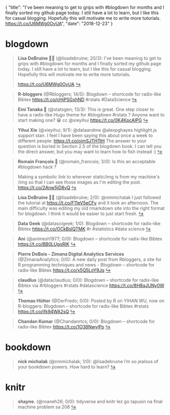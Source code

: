 {
  "title": "I've been meaning to get to grips with #blogdown for months and I finally sorted my github page today. I still have a lot to learn, but I like this for casual blogging. Hopefully this will motivate me to write more tutorials. https://t.co/U6MWg0OvUA",
  "date": "2018-12-23"
}

# blogdown

> **Lisa DeBruine 🏳️‍🌈** (@lisadebruine; 20/3): I've been meaning to get to grips with #blogdown for months and I finally sorted my github page today. I still have a lot to learn, but I like this for casual blogging. Hopefully this will motivate me to write more tutorials.
> >
> https://t.co/U6MWg0OvUA  [&#8618;](https://twitter.com/xieyihui/status/1076515074653720576)

<!-- -->


> **R-bloggers** (@Rbloggers; 14/5): Blogdown – shortcode for radix-like Bibtex https://t.co/cHiPSGxhND #rstats #DataScience  [&#8618;](https://twitter.com/xieyihui/status/1076380655678836736)

<!-- -->


> **Emi Tanaka 🌾** (@statsgen; 13/3): This is great. One step closer to have a radix-like Hugo theme for #blogdown #rstats ? Anyone want to start making one? 😁 cc @xieyihui https://t.co/0K4KpcAlPG  [&#8618;](https://twitter.com/xieyihui/status/1076400734495633409)

<!-- -->


> **Yihui Xie** (@xieyihui; 9/1): @dataandme @alexpghayes highlight.js support stan. I feel I have been saying this about once a week to different people: https://t.co/oimSJTHTtH The answer to your question is buried in Section 2.5 of the blogdown book. I can tell you the direct answer, but you may want to learn how to fish instead :)  [&#8618;](https://twitter.com/xieyihui/status/1076350514789580801)

<!-- -->


> **Romain François 🦄** (@romain_francois; 3/0): Is this an acceptable #blogdown hack ? 
> >
> Making a symbolic link to wherever static/img is from my machine's /img so that I can see those images as I'm editing the post. https://t.co/2Anw5jD8vQ  [&#8618;](https://twitter.com/xieyihui/status/1076460917888614400)

<!-- -->


> **Lisa DeBruine 🏳️‍🌈** (@lisadebruine; 2/0): @nmmichalak I just followed the tutorial at https://t.co/F11eV5eCFv and it took an afternoon. The main difficulty was editing my old rmarkdown site into the right format for blogdown. I think it would be easier to just start fresh.  [&#8618;](https://twitter.com/xieyihui/status/1076562111751507968)

<!-- -->


> **Data Geek** (@datascigeek; 1/0): Blogdown – shortcode for radix-like Bibtex https://t.co/OCkBslQTMK #r #statistics #data science  [&#8618;](https://twitter.com/xieyihui/status/1076471417657585664)

<!-- -->


> **Ani** (@animesh1977; 0/0): Blogdown – shortcode for radix-like Bibtex https://t.co/BB0LUgoRIK  [&#8618;](https://twitter.com/xieyihui/status/1076396827400900609)

<!-- -->


> **Pierre DeBois - Zimana Digital Analytics Services** (@ZimanaAnalytics; 0/0): A new daily post from Rbloggers, a site for R programming techniques and news - Blogdown – shortcode for radix-like Bibtex https://t.co/x5Q5LoY9Jq  [&#8618;](https://twitter.com/xieyihui/status/1076388313571971072)

<!-- -->


> **claudîus** (@dataclaudius; 0/0): Blogdown – shortcode for radix-like Bibtex via #rbloggers #rstats #datascience https://t.co/8H8qJUNy0W  [&#8618;](https://twitter.com/xieyihui/status/1076388137117589504)

<!-- -->


> **Thomas Hütter** (@DerFredo; 0/0): Posted by R on YIHAN WU, now on R-bloggers: Blogdown – shortcode for radix-like Bibtex #rstats https://t.co/ifk94WA2sQ  [&#8618;](https://twitter.com/xieyihui/status/1076387522769547264)

<!-- -->


> **Chandan Kumar** (@Chandanrtcs; 0/0): Blogdown – shortcode for radix-like Bibtex https://t.co/1O38NwyjPo  [&#8618;](https://twitter.com/xieyihui/status/1076386179266813952)

<!-- -->


# bookdown

> **nick michalak** (@nmmichalak; 1/0): @lisadebruine I’m so jealous of your bookdown powers. How hard to learn?  [&#8618;](https://twitter.com/xieyihui/status/1076561346580439040)

<!-- -->


# knitr

> **shayne.** (@roaneh26; 0/0): tidyverse and knitr lez go tapusin na final machine problem sa 208  [&#8618;](https://twitter.com/xieyihui/status/1076469461530505216)

<!-- -->


